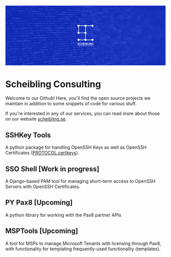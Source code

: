![alt text](images/banner.png)
# Scheibling Consulting
Welcome to our Github! Here, you'll find the open source projects we maintain in addition to some snippets of code for various stuff. 

If you're interested in any of our services, you can read more about those on our website [scheibling.se](https://scheibling.se).

## SSHKey Tools
A python package for handling OpenSSH Keys as well as OpenSSH Certificates ([PROTOCOL.certkeys](https://cvsweb.openbsd.org/src/usr.bin/ssh/PROTOCOL.certkeys?annotate=HEAD)).

## SSO Shell [Work in progress]
A Django-based PAM tool for managing short-term access to OpenSSH Servers with OpenSSH Certificates.

## PY Pax8 [Upcoming]
A python library for working with the Pax8 partner APIs

## MSPTools [Upcoming]
A tool for MSPs to manage Microsoft Tenants with licensing through Pax8, with functionality for templating frequently-used functionality (templates).